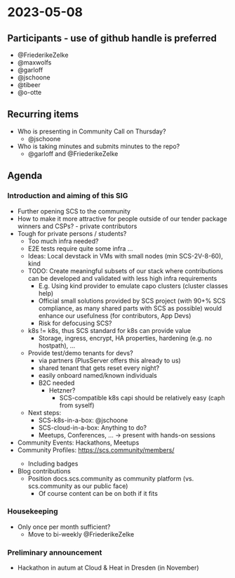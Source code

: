 # 2023-05-08

## Participants - use of github handle is preferred
* @FriederikeZelke
* @maxwolfs
* @garloff
* @jschoone
* @tibeer
* @o-otte

## Recurring items
* Who is presenting in Community Call on Thursday?
    * @jschoone
* Who is taking minutes and submits minutes to the repo?
    * @garloff and @FriederikeZelke

## Agenda
### Introduction and aiming of this SIG
- Further opening SCS to the community
- How to make it more attractive for people outside of our tender package winners and CSPs? - private contributors 
- Tough for private persons / students?
    - Too much infra needed?
    - E2E tests require quite some infra ...
    - Ideas: Local devstack in VMs with small nodes (min SCS-2V-8-60), kind
    - TODO: Create meaningful subsets of our stack where contributions can be developed and validated with less high infra requirements
        - E.g. Using kind provider to emulate capo clusters (cluster classes help)
        - Official small solutions provided by SCS project (with 90+% SCS compliance, as many shared parts with SCS as possible) would enhance our usefulness (for contributors, App Devs)
        - Risk for defocusing SCS?
    - k8s != k8s, thus SCS standard for k8s can provide value
        - Storage, ingress, encrypt, HA properties, hardening (e.g. no hostpath), ...
    - Provide test/demo tenants for devs?
        - via partners (PlusServer offers this already to us)
        - shared tenant that gets reset every night?
        - easily onboard named/known individuals
        - B2C needed
            - Hetzner?
                * SCS-compatible k8s capi should be relatively easy (caph from syself)
    - Next steps:
        - SCS-k8s-in-a-box: @jschoone
        - SCS-cloud-in-a-box: Anything to do?
        - Meetups, Conferences, ... -> present with hands-on sessions
- Community Events: Hackathons, Meetups
- Community Profiles: https://scs.community/members/<NAME>
    * Including badges
- Blog contributions
    * Position docs.scs.community as community platform (vs. scs.community as our public face)
        - Of course content can be on both if it fits

### Housekeeping
* Only once per month sufficient?
    - Move to bi-weekly @FriederikeZelke

### Preliminary announcement
* Hackathon in autum at Cloud & Heat in Dresden (in November)
